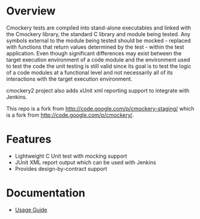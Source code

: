 # Overview

Cmockery tests are compiled into stand-alone executables and linked with the Cmockery library, the standard C library and module being tested. Any symbols external to the module being tested should be mocked - replaced with functions that return values determined by the test - within the test application. Even though significant differences may exist between the target execution environment of a code module and the environment used to test the code the unit testing is still valid since its goal is to test the logic of a code modules at a functional level and not necessarily all of its interactions with the target execution environment.

cmockery2 project also adds xUnit xml reporting support to integrate with Jenkins.

This repo is a fork from http://code.google.com/p/cmockery-staging/ which
is a fork from http://code.google.com/p/cmockery/.

# Features
* Lightweight C Unit test with mocking support
* JUnit XML report output which can be used with Jenkins
* Provides design-by-contract support

# Documentation
* [Usage Guide](doc/usage.md)

